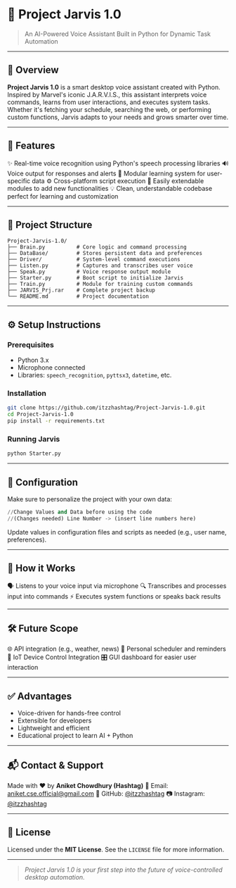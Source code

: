 # 🤖 Project Jarvis 1.0

> An AI-Powered Voice Assistant Built in Python for Dynamic Task Automation

---

## 📌 Overview

**Project Jarvis 1.0** is a smart desktop voice assistant created with Python. Inspired by Marvel's iconic J.A.R.V.I.S., this assistant interprets voice commands, learns from user interactions, and executes system tasks. Whether it's fetching your schedule, searching the web, or performing custom functions, Jarvis adapts to your needs and grows smarter over time.

---

## 🚀 Features

✨ Real-time voice recognition using Python's speech processing libraries
🔊 Voice output for responses and alerts
🧠 Modular learning system for user-specific data
⚙️ Cross-platform script execution
📁 Easily extendable modules to add new functionalities
💡 Clean, understandable codebase perfect for learning and customization

---

## 🧩 Project Structure

```
Project-Jarvis-1.0/
├── Brain.py          # Core logic and command processing
├── DataBase/         # Stores persistent data and preferences
├── Driver/           # System-level command executions
├── Listen.py         # Captures and transcribes user voice
├── Speak.py          # Voice response output module
├── Starter.py        # Boot script to initialize Jarvis
├── Train.py          # Module for training custom commands
├── JARVIS_Prj.rar    # Complete project backup
└── README.md         # Project documentation
```

---

## ⚙️ Setup Instructions

### Prerequisites

* Python 3.x
* Microphone connected
* Libraries: `speech_recognition`, `pyttsx3`, `datetime`, etc.

### Installation

```bash
git clone https://github.com/itzzhashtag/Project-Jarvis-1.0.git
cd Project-Jarvis-1.0
pip install -r requirements.txt
```

### Running Jarvis

```bash
python Starter.py
```

---

## 🔧 Configuration

Make sure to personalize the project with your own data:

```python
//Change Values and Data before using the code
//(Changes needed) Line Number -> (insert line numbers here)
```

Update values in configuration files and scripts as needed (e.g., user name, preferences).

---

## 🧪 How it Works

🗣️ Listens to your voice input via microphone
🔍 Transcribes and processes input into commands
⚡ Executes system functions or speaks back results

---

## 🛠️ Future Scope

🌐 API integration (e.g., weather, news)
📅 Personal scheduler and reminders
📱 IoT Device Control Integration
🎛️ GUI dashboard for easier user interaction

---

## ✅ Advantages

* Voice-driven for hands-free control
* Extensible for developers
* Lightweight and efficient
* Educational project to learn AI + Python

---

## 📬 Contact & Support

Made with ❤️ by **Aniket Chowdhury (Hashtag)**
📧 Email: [aniket.cse.official@gmail.com](mailto:aniket.cse.official@gmail.com)
🔗 GitHub: [@itzzhashtag](https://github.com/itzzhashtag)
📷 Instagram: [@itzzhashtag](https://instagram.com/itzzhashtag)

---

## 🪪 License

Licensed under the **MIT License**. See the `LICENSE` file for more information.

---

> *Project Jarvis 1.0 is your first step into the future of voice-controlled desktop automation.*
